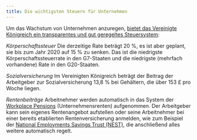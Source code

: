 ```yaml
---
title: Die wichtigsten Steuern für Unternehmen
---
```


Um das Wachstum von Unternehmen anzuregen, [bietet das Vereinigte Königreich ein transparentes und gut geregeltes Steuersystem](https://www.gov.uk/government/publications/why-overseas-companies-should-set-up-in-the-uk/why-overseas-companies-should-set-up-in-the-uk#tax-in-the-uk):

*Körperschaftssteuer*
Die derzeitige Rate beträgt 20 %, es ist aber geplant, sie bis zum Jahr 2020 auf 
15 % zu senken. Das ist die niedrigste Körperschaftssteuerrate in den G7-Staaten und die niedrigste (mehrfach vorhandene) Rate in den G20-Staaten.

*Sozialversicherung*
Im Vereinigten Königreich beträgt der Beitrag der Arbeitgeber zur Sozialversicherung 13,8 % bei Gehältern, die über 153 £ pro Woche liegen.

*Rentenbeiträge*
Arbeitnehmer werden automatisch in das System der [Workplace Pensions](https://www.gov.uk/workplace-pensions/about-workplace-pensions) (Unternehmensrenten) aufgenommen. Der Arbeitgeber kann sein eigenes Rentenangebot aufstellen oder seine Arbeitnehmer bei einer bereits etablierten Rentenversicherung anmelden, wie zum Beispiel der [National Employments Savings Trust (NEST)](http://www.nestpensions.org.uk/schemeweb/NestWeb/public/employers/contents/what-employers-need-to-do.html), die anschließend alles weitere automatisch regelt.